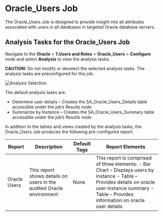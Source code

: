 # Oracle_Users Job

The Oracle_Users Job is designed to provide insight into all attributes associated with users in all
databases in targeted Oracle database servers.

## Analysis Tasks for the Oracle_Users Job

Navigate to the **Oracle** > **1.Users and Roles** > **Oracle_Users** > **Configure** node and
select **Analysis** to view the analysis tasks.

**CAUTION:** Do not modify or deselect the selected analysis tasks. The analysis tasks are
preconfigured for this job.

![Analysis Selection](/img/product_docs/accessanalyzer/solutions/databases/oracle/usersroles/jobgroup24.webp)

The default analysis tasks are:

- Determine user details – Creates the SA_Oracle_Users_Details table accessible under the job’s
  Results node
- Summarize by Instance – Creates the SA_Oracle_Users_Summary table accessible under the job’s
  Results node

In addition to the tables and views created by the analysis tasks, the Oracle_Users Job produces the
following pre-configured report.

| Report       | Description                                                          | Default Tags | Report Elements                                                                                                                                                                                       |
| ------------ | -------------------------------------------------------------------- | ------------ | ----------------------------------------------------------------------------------------------------------------------------------------------------------------------------------------------------- |
| Oracle Users | This report shows details on users in the audited Oracle environment | None         | This report is comprised of three elements: - Bar Chart – Displays users by instance - Table – Provides details on oracle user instance summary - Table – Provides information on oracle user details |
